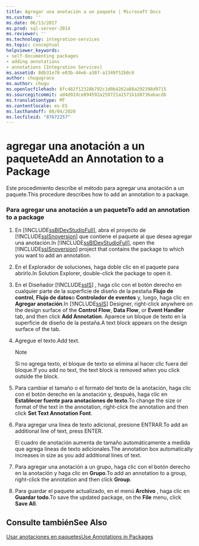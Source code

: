 ```yaml
---
title: Agregar una anotación a un paquete | Microsoft Docs
ms.custom: ''
ms.date: 06/13/2017
ms.prod: sql-server-2014
ms.reviewer: ''
ms.technology: integration-services
ms.topic: conceptual
helpviewer_keywords:
- self-documenting packages
- adding annotations
- annotations [Integration Services]
ms.assetid: 8db31e78-e03b-44e6-a307-a1349f52b0c6
author: chugugrace
ms.author: chugu
ms.openlocfilehash: 8fc482f12328b792c1d0b4262a88a292398d9715
ms.sourcegitcommit: ad4d92dce894592a259721a1571b1d8736abacdb
ms.translationtype: MT
ms.contentlocale: es-ES
ms.lasthandoff: 08/04/2020
ms.locfileid: "87672257"
---
```

# <a name="add-an-annotation-to-a-package"></a><span data-ttu-id="863f5-102">agregar una anotación a un paquete</span><span class="sxs-lookup"><span data-stu-id="863f5-102">Add an Annotation to a Package</span></span>
  <span data-ttu-id="863f5-103">Este procedimiento describe el método para agregar una anotación a un paquete.</span><span class="sxs-lookup"><span data-stu-id="863f5-103">This procedure describes how to add an annotation to a package.</span></span>  
  
### <a name="to-add-an-annotation-to-a-package"></a><span data-ttu-id="863f5-104">Para agregar una anotación a un paquete</span><span class="sxs-lookup"><span data-stu-id="863f5-104">To add an annotation to a package</span></span>  
  
1.  <span data-ttu-id="863f5-105">En [!INCLUDE[ssBIDevStudioFull](../includes/ssbidevstudiofull-md.md)], abra el proyecto de [!INCLUDE[ssISnoversion](../includes/ssisnoversion-md.md)] que contiene el paquete al que desea agregar una anotación.</span><span class="sxs-lookup"><span data-stu-id="863f5-105">In [!INCLUDE[ssBIDevStudioFull](../includes/ssbidevstudiofull-md.md)], open the [!INCLUDE[ssISnoversion](../includes/ssisnoversion-md.md)] project that contains the package to which you want to add an annotation.</span></span>  
  
2.  <span data-ttu-id="863f5-106">En el Explorador de soluciones, haga doble clic en el paquete para abrirlo.</span><span class="sxs-lookup"><span data-stu-id="863f5-106">In Solution Explorer, double-click the package to open it.</span></span>  
  
3.  <span data-ttu-id="863f5-107">En el Diseñador [!INCLUDE[ssIS](../includes/ssis-md.md)] , haga clic con el botón derecho en cualquier parte de la superficie de diseño de la pestaña **Flujo de control**, **Flujo de datos**o **Controlador de eventos** y, luego, haga clic en **Agregar anotación**.</span><span class="sxs-lookup"><span data-stu-id="863f5-107">In [!INCLUDE[ssIS](../includes/ssis-md.md)] Designer, right-click anywhere on the design surface of the **Control Flow**, **Data Flow**, or **Event Handler** tab, and then click **Add Annotation**.</span></span> <span data-ttu-id="863f5-108">Aparece un bloque de texto en la superficie de diseño de la pestaña.</span><span class="sxs-lookup"><span data-stu-id="863f5-108">A text block appears on the design surface of the tab.</span></span>  
  
4.  <span data-ttu-id="863f5-109">Agregue el texto.</span><span class="sxs-lookup"><span data-stu-id="863f5-109">Add text.</span></span>  
  
    > [!NOTE]  
    >  <span data-ttu-id="863f5-110">Si no agrega texto, el bloque de texto se elimina al hacer clic fuera del bloque.</span><span class="sxs-lookup"><span data-stu-id="863f5-110">If you add no text, the text block is removed when you click outside the block.</span></span>  
  
5.  <span data-ttu-id="863f5-111">Para cambiar el tamaño o el formato del texto de la anotación, haga clic con el botón derecho en la anotación y, después, haga clic en **Establecer fuente para anotaciones de texto**.</span><span class="sxs-lookup"><span data-stu-id="863f5-111">To change the size or format of the text in the annotation, right-click the annotation and then click **Set Text Annotation Font**.</span></span>  
  
6.  <span data-ttu-id="863f5-112">Para agregar una línea de texto adicional, presione ENTRAR.</span><span class="sxs-lookup"><span data-stu-id="863f5-112">To add an additional line of text, press ENTER.</span></span>  
  
     <span data-ttu-id="863f5-113">El cuadro de anotación aumenta de tamaño automáticamente a medida que agrega líneas de texto adicionales.</span><span class="sxs-lookup"><span data-stu-id="863f5-113">The annotation box automatically increases in size as you add additional lines of text.</span></span>  
  
7.  <span data-ttu-id="863f5-114">Para agregar una anotación a un grupo, haga clic con el botón derecho en la anotación y haga clic en **Grupo**.</span><span class="sxs-lookup"><span data-stu-id="863f5-114">To add an annotation to a group, right-click the annotation and then click **Group**.</span></span>  
  
8.  <span data-ttu-id="863f5-115">Para guardar el paquete actualizado, en el menú **Archivo** , haga clic en **Guardar todo**.</span><span class="sxs-lookup"><span data-stu-id="863f5-115">To save the updated package, on the **File** menu, click **Save All**.</span></span>  
  
## <a name="see-also"></a><span data-ttu-id="863f5-116">Consulte también</span><span class="sxs-lookup"><span data-stu-id="863f5-116">See Also</span></span>  
 [<span data-ttu-id="863f5-117">Usar anotaciones en paquetes</span><span class="sxs-lookup"><span data-stu-id="863f5-117">Use Annotations in Packages</span></span>](use-annotations-in-packages.md)  
  
  
